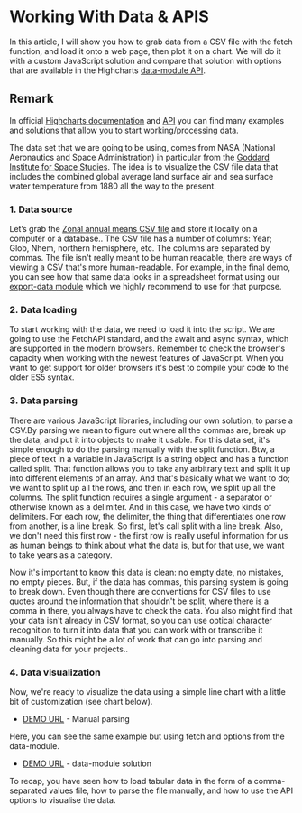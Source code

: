 # Working With Data & APIS

In this article, I will show you how to grab data from a CSV file with the fetch function, and load it onto a web page, then plot it on a chart. We will do it with a custom JavaScript solution and compare that solution with options that are available in the Highcharts [data-module API](https://www.highcharts.com/docs/working-with-data/custom-preprocessing#preprocess-data-using-csv).

## Remark

In official [Highcharts documentation](https://www.highcharts.com/docs/working-with-data/data-module) and [API](https://www.highcharts.com/docs/working-with-data/custom-preprocessing#preprocess-data-using-csv) you can find many examples and solutions that allow you to start working/processing data. 

The data set that we are going to be using, comes from NASA (National Aeronautics and Space Administration) in particular from the [Goddard Institute for Space Studies](https://data.giss.nasa.gov/gistemp/). The idea is to visualize the CSV file data that includes the combined global average land surface air and sea surface water temperature from 1880 all the way to the present.

### 1. Data source

Let’s grab the [Zonal annual means CSV file](https://data.giss.nasa.gov/gistemp/tabledata_v4/ZonAnn.Ts+dSST.csv) and store it locally on a computer or a database.. The CSV file has a number of columns: Year; Glob, Nhem, northern hemisphere, etc. The columns are separated by commas. The file isn't really meant to be human readable; there are ways of viewing a CSV that's more human-readable. For example, in the final demo, you can see how that same data looks in a spreadsheet format using our [export-data module](https://www.highcharts.com/docs/export-module/export-module-overview) which we highly recommend to use for that purpose. 

### 2. Data loading

To start working with the data, we need to load it into the script. We are going to use the FetchAPI standard, and the await and async syntax, which are supported in the modern browsers. Remember to check the browser's capacity when working with the newest features of JavaScript. When you want to get support for older browsers it's best to compile your code to the older ES5 syntax. 

### 3. Data parsing

There are various JavaScript libraries, including our own solution, to parse a CSV.By parsing we mean to figure out where all the commas are, break up the data, and put it into objects to make it usable. For this data set,  it's simple enough to do the parsing manually with the split function. Btw, a piece of text in a variable in JavaScript is a string object and has a function called split. That function allows you to take any arbitrary text and split it up into different elements of an array. And that's basically what we want to do; we want to split up all the rows, and then in each row, we split up all the columns. The split function requires a single argument - a separator or otherwise known as a delimiter. And in this case, we have two kinds of delimiters. For each row, the delimiter, the thing that differentiates one row from another, is a line break. So first, let's call split with a line break. Also, we don't need this first row - the first row is really useful information for us as human beings to think about what the data is, but for that use, we want to take years as a category. 

Now it's important to know this data is clean: no empty date, no mistakes, no empty pieces. But, if the data has commas, this parsing system is going to break down. Even though there are conventions for CSV files to use quotes around the information that shouldn't be split, where there is a comma in there, you always have to check the data. You also might find that your data isn't already in CSV format, so you can use optical character recognition to turn it into data that you can work with or transcribe it manually. So this might be a lot of work that can go into parsing and cleaning data for your projects.. 


### 4. Data visualization

Now, we're ready to visualize the data using  a simple line chart with a little bit of customization (see chart below). 

* [DEMO URL](https://madepiet.github.io/highcharts-working-with-data/manual-parsing-demo/) - Manual parsing

Here, you can see the same example but using fetch and options from the data-module.

* [DEMO URL](https://madepiet.github.io/highcharts-working-with-data/data-module-demo/) - data-module solution

To recap, you have seen how to load tabular data in the form of a comma-separated values file, how to parse the file manually, and how to use the API options to visualise the data.